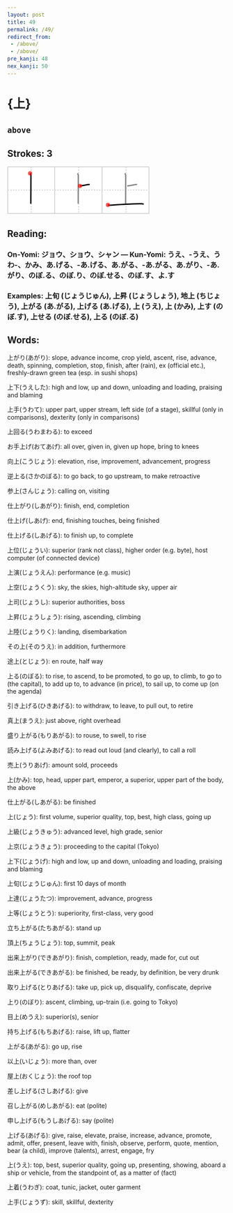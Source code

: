 ```yaml
---
layout: post
title: 49
permalink: /49/
redirect_from:
 - /above/
 - /above/
pre_kanji: 48
nex_kanji: 50
---
```


# {上}

## `above`

## Strokes: 3

<div class="stroke"><img src="../images/E4B88A.png" /></div>

## Reading:

### On-Yomi: ジョウ、ショウ、シャン &mdash; Kun-Yomi: うえ、-うえ、うわ-、かみ、あ.げる、-あ.げる、あ.がる、-あ.がる、あ.がり、-あ.がり、のぼ.る、のぼ.り、のぼ.せる、のぼ.す、よ.す

### Examples: 上旬 (じょうじゅん), 上昇 (じょうしょう), 地上 (ちじょう), 上がる (あ.がる), 上げる (あ.げる), 上 (うえ), 上 (かみ), 上す (のぼ.す), 上せる (のぼ.せる), 上る (のぼ.る)

## Words:

上がり(あがり): slope, advance income, crop yield, ascent, rise, advance, death, spinning, completion, stop, finish, after (rain), ex (official etc.), freshly-drawn green tea (esp. in sushi shops)

上下(うえした): high and low, up and down, unloading and loading, praising and blaming

上手(うわて): upper part, upper stream, left side (of a stage), skillful (only in comparisons), dexterity (only in comparisons)

上回る(うわまわる): to exceed

お手上げ(おてあげ): all over, given in, given up hope, bring to knees

向上(こうじょう): elevation, rise, improvement, advancement, progress

逆上る(さかのぼる): to go back, to go upstream, to make retroactive

参上(さんじょう): calling on, visiting

仕上がり(しあがり): finish, end, completion

仕上げ(しあげ): end, finishing touches, being finished

仕上げる(しあげる): to finish up, to complete

上位(じょうい): superior (rank not class), higher order (e.g. byte), host computer (of connected device)

上演(じょうえん): performance (e.g. music)

上空(じょうくう): sky, the skies, high-altitude sky, upper air

上司(じょうし): superior authorities, boss

上昇(じょうしょう): rising, ascending, climbing

上陸(じょうりく): landing, disembarkation

その上(そのうえ): in addition, furthermore

途上(とじょう): en route, half way

上る(のぼる): to rise, to ascend, to be promoted, to go up, to climb, to go to (the capital), to add up to, to advance (in price), to sail up, to come up (on the agenda)

引き上げる(ひきあげる): to withdraw, to leave, to pull out, to retire

真上(まうえ): just above, right overhead

盛り上がる(もりあがる): to rouse, to swell, to rise

読み上げる(よみあげる): to read out loud (and clearly), to call a roll

売上(うりあげ): amount sold, proceeds

上(かみ): top, head, upper part, emperor, a superior, upper part of the body, the above

仕上がる(しあがる): be finished

上(じょう): first volume, superior quality, top, best, high class, going up

上級(じょうきゅう): advanced level, high grade, senior

上京(じょうきょう): proceeding to the capital (Tokyo)

上下(じょうげ): high and low, up and down, unloading and loading, praising and blaming

上旬(じょうじゅん): first 10 days of month

上達(じょうたつ): improvement, advance, progress

上等(じょうとう): superiority, first-class, very good

立ち上がる(たちあがる): stand up

頂上(ちょうじょう): top, summit, peak

出来上がり(できあがり): finish, completion, ready, made for, cut out

出来上がる(できあがる): be finished, be ready, by definition, be very drunk

取り上げる(とりあげる): take up, pick up, disqualify, confiscate, deprive

上り(のぼり): ascent, climbing, up-train (i.e. going to Tokyo)

目上(めうえ): superior(s), senior

持ち上げる(もちあげる): raise, lift up, flatter

上がる(あがる): go up, rise

以上(いじょう): more than, over

屋上(おくじょう): the roof top

差し上げる(さしあげる): give

召し上がる(めしあがる): eat (polite)

申し上げる(もうしあげる): say (polite)

上げる(あげる): give, raise, elevate, praise, increase, advance, promote, admit, offer, present, leave with, finish, observe, perform, quote, mention, bear (a child), improve (talents), arrest, engage, fry

上(うえ): top, best, superior quality, going up, presenting, showing, aboard a ship or vehicle, from the standpoint of, as a matter of (fact)

上着(うわぎ): coat, tunic, jacket, outer garment

上手(じょうず): skill, skillful, dexterity
